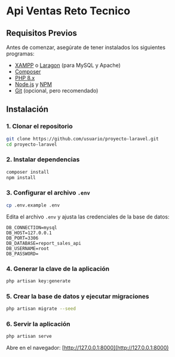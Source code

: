 # Api Ventas Reto Tecnico

## Requisitos Previos  
Antes de comenzar, asegúrate de tener instalados los siguientes programas:  

- [XAMPP](https://www.apachefriends.org/es/index.html) o [Laragon](https://laragon.org/) (para MySQL y Apache)  
- [Composer](https://getcomposer.org/download/)  
- [PHP 8.x](https://www.php.net/downloads.php)  
- [Node.js](https://nodejs.org/) y [NPM](https://www.npmjs.com/)  
- [Git](https://git-scm.com/downloads) (opcional, pero recomendado)  

## Instalación  

### 1. Clonar el repositorio  
```bash
git clone https://github.com/usuario/proyecto-laravel.git
cd proyecto-laravel
```  

### 2. Instalar dependencias  
```bash
composer install
npm install
```  

### 3. Configurar el archivo `.env`  
```bash
cp .env.example .env
```  
Edita el archivo `.env` y ajusta las credenciales de la base de datos:  

```env
DB_CONNECTION=mysql
DB_HOST=127.0.0.1
DB_PORT=3306
DB_DATABASE=report_sales_api
DB_USERNAME=root
DB_PASSWORD=
```  

### 4. Generar la clave de la aplicación  
```bash
php artisan key:generate
```  

### 5. Crear la base de datos y ejecutar migraciones  
```bash
php artisan migrate --seed
```  

### 6. Servir la aplicación  
```bash
php artisan serve
```  
Abre en el navegador: [http://127.0.0.1:8000](http://127.0.0.1:8000)  



